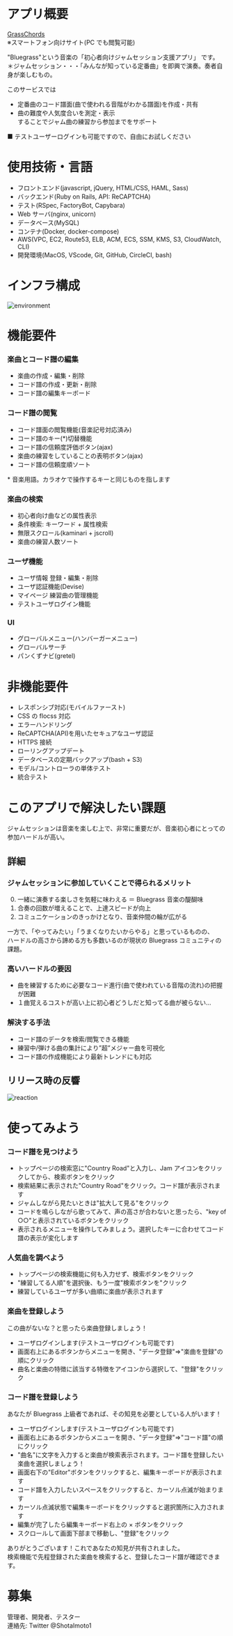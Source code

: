 # アプリ概要

[GrassChords](https://grasschords.com "GrassChords")<br>
※スマートフォン向けサイト(PC でも閲覧可能)

"Bluegrass"という音楽の「初心者向けジャムセッション支援アプリ」 です。<br>
＊ジャムセッション・・・「みんなが知っている定番曲」を即興で演奏。奏者自身が楽しむもの。

このサービスでは

- 定番曲のコード譜面(曲で使われる音階がわかる譜面)を作成・共有
- 曲の難度や人気度合いを測定・表示
  <br>することでジャム曲の練習から参加までをサポート

■ テストユーザーログインも可能ですので、自由にお試しください

# 使用技術・言語

- フロントエンド(javascript, jQuery, HTML/CSS, HAML, Sass)
- バックエンド(Ruby on Rails, API: ReCAPTCHA)
- テスト(RSpec, FactoryBot, Capybara)
- Web サーバ(nginx, unicorn)
- データベース(MySQL)
- コンテナ(Docker, docker-compose)
- AWS(VPC, EC2, Route53, ELB, ACM, ECS, SSM, KMS, S3, CloudWatch, CLI)
- 開発環境(MacOS, VScode, Git, GitHub, CircleCI, bash)

# インフラ構成

![environment](./public/images/GrassChords_Env.png)

# 機能要件

### 楽曲とコード譜の編集

- 楽曲の作成・編集・削除
- コード譜の作成・更新・削除
- コード譜の編集キーボード

### コード譜の閲覧

- コード譜面の閲覧機能(音楽記号対応済み)
- コード譜のキー(\*)切替機能
- コード譜の信頼度評価ボタン(ajax)
- 楽曲の練習をしていることの表明ボタン(ajax)
- コード譜の信頼度順ソート

\* 音楽用語。カラオケで操作するキーと同じものを指します

### 楽曲の検索

- 初心者向け曲などの属性表示
- 条件検索: キーワード + 属性検索
- 無限スクロール(kaminari + jscroll)
- 楽曲の練習人数ソート

### ユーザ機能

- ユーザ情報 登録・編集・削除
- ユーザ認証機能(Devise)
- マイページ 練習曲の管理機能
- テストユーザログイン機能

### UI

- グローバルメニュー(ハンバーガーメニュー)
- グローバルサーチ
- パンくずナビ(gretel)

# 非機能要件

- レスポンシブ対応(モバイルファースト)
- CSS の flocss 対応
- エラーハンドリング
- ReCAPTCHA(API)を用いたセキュアなユーザ認証
- HTTPS 接続
- ローリングアップデート
- データベースの定期バックアップ(bash + S3)
- モデル/コントローラの単体テスト
- 統合テスト

# このアプリで解決したい課題

ジャムセッションは音楽を楽しむ上で、非常に重要だが、音楽初心者にとっての参加ハードルが高い。

## 詳細

### ジャムセッションに参加していくことで得られるメリット

0. 一緒に演奏する楽しさを気軽に味わえる ＝ Bluegrass 音楽の醍醐味
1. 合奏の回数が増えることで、上達スピードが向上
2. コミュニケーションのきっかけとなり、音楽仲間の輪が広がる

一方で、「やってみたい」「うまくなりたいからやる」と思っているものの、<br>
ハードルの高さから諦める方も多数いるのが現状の Bluegrass コミュニティの課題。

### 高いハードルの要因

- 曲を練習するために必要なコード進行(曲で使われている音階の流れ)の把握が困難
- １曲覚えるコストが高い上に初心者どうしだと知ってる曲が被らない…

### 解決する手法

- コード譜のデータを検索/閲覧できる機能
- 練習中/弾ける曲の集計により”超”メジャー曲を可視化
- コード譜の作成機能により最新トレンドにも対応

## リリース時の反響

![reaction](./public/images/GC_reaction.png)

# 使ってみよう

### コード譜を見つけよう

- トップページの検索窓に"Country Road"と入力し、Jam アイコンをクリックしてから、検索ボタンをクリック
- 検索結果に表示された"Country Road"をクリック。コード譜が表示されます
- ジャムしながら見たいときは"拡大して見る"をクリック
- コードを鳴らしながら歌ってみて、声の高さが合わないと思ったら、"key of ○○"と表示されているボタンをクリック
- 表示されるメニューを操作してみましょう。選択したキーに合わせてコード譜の表示が変化します

### 人気曲を調べよう

- トップページの検索機能に何も入力せず、検索ボタンをクリック
- "練習してる人順"を選択後、もう一度"検索ボタンを"クリック
- 練習しているユーザが多い曲順に楽曲が表示されます

### 楽曲を登録しよう

この曲がないな？と思ったら楽曲登録しましょう！

- ユーザログインします(テストユーザログインも可能です)
- 画面右上にあるボタンからメニューを開き、"データ登録"=>"楽曲を登録"の順にクリック
- 曲名と楽曲の特徴に該当する特徴をアイコンから選択して、"登録"をクリック

### コード譜を登録しよう

あなたが Bluegrass 上級者であれば、その知見を必要としている人がいます！

- ユーザログインします(テストユーザログインも可能です)
- 画面右上にあるボタンからメニューを開き、"データ登録"=>"コード譜"の順にクリック
- "曲名"に文字を入力すると楽曲が検索表示されます。コード譜を登録したい楽曲を選択しましょう！
- 画面右下の"Editor"ボタンをクリックすると、編集キーボードが表示されます
- コード譜を入力したいスペースをクリックすると、カーソル点滅が始まります
- カーソル点滅状態で編集キーボードをクリックすると選択箇所に入力されます
- 編集が完了したら編集キーボード右上の × ボタンをクリック
- スクロールして画面下部まで移動し、"登録"をクリック

ありがとうございます！これであなたの知見が共有されました。<br>
検索機能で先程登録された楽曲を検索すると、登録したコード譜が確認できます。

# 募集

管理者、開発者、テスター<br>
連絡先: Twitter @ShotaImoto1
